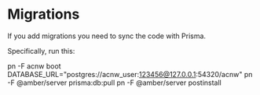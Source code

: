 # Migrations

If you add migrations you need to sync the code with Prisma.

Specifically, run this:

pn -F acnw boot
DATABASE_URL="postgres://acnw_user:123456@127.0.0.1:54320/acnw" pn -F @amber/server prisma:db:pull
pn -F @amber/server postinstall
